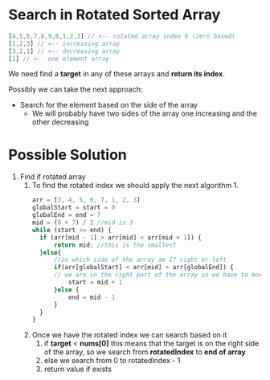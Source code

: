 # Search in Rotated Sorted Array

```javascript
[4,5,6,7,8,9,0,1,2,3] // <-- rotated array index 6 (zero based)
[1,2,3] // <-- increasing array
[3,2,1] // <-- decreasing array
[1] // <-- one element array
```
We need find a **target** in any of these arrays and **return its index**.

Possibly we can take the next approach:
- Search for the element based on the side of the array
  - We will probably have two sides of the array one increasing and the other decreasing

# Possible Solution

1. Find if rotated array
   1. To find the rotated index we should apply the next algorithm
      1. 
      ```javascript
      arr = [3, 4, 5, 6, 7, 1, 2, 3]
      globalStart = start = 0
      globalEnd = end = 7
      mid = (0 + 7) / 2 //mid is 3
      while (start <= end) {
        if (arr[mid - 1] > arr[mid] < arr[mid + 1]) {
            return mid; //this is the smallest
        }else{
            //in which side of the array am I? right or left
            if(arr[globalStart] < arr[mid] > arr[globalEnd]) {
            // we are in the right part of the array so we have to move towards the beginning
                start = mid + 1
            }else {
                end = mid - 1
            }
        }
      }
      ```
   2. Once we have the rotated index we can search based on it
      1. if **target** < **nums[0]** this means that the target is on the right side of the array, so we search from **rotatedIndex** to **end of array**
      2. else we search from 0 to rotatedIndex - 1
      3. return value if exists